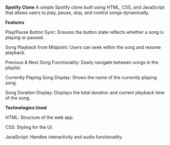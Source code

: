 **Spotify Clone**
A simple Spotify clone built using HTML, CSS, and JavaScript that allows users to play, pause, skip, and control songs dynamically.

 **Features**

Play/Pause Button Sync: Ensures the button state reflects whether a song is playing or paused.

Song Playback from Midpoint: Users can seek within the song and resume playback.

Previous & Next Song Functionality: Easily navigate between songs in the playlist.

Currently Playing Song Display: Shows the name of the currently playing song.

Song Duration Display: Displays the total duration and current playback time of the song.

**Technologies Used**

HTML: Structure of the web app.

CSS: Styling for the UI.

JavaScript: Handles interactivity and audio functionality.
